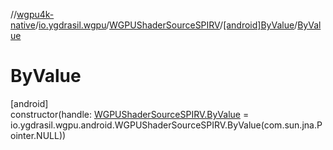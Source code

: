 //[wgpu4k-native](../../../../index.md)/[io.ygdrasil.wgpu](../../index.md)/[WGPUShaderSourceSPIRV](../index.md)/[[android]ByValue](index.md)/[ByValue](-by-value.md)

# ByValue

[android]\
constructor(handle: [WGPUShaderSourceSPIRV.ByValue](../../../io.ygdrasil.wgpu.android/-w-g-p-u-shader-source-s-p-i-r-v/-by-value/index.md) = io.ygdrasil.wgpu.android.WGPUShaderSourceSPIRV.ByValue(com.sun.jna.Pointer.NULL))